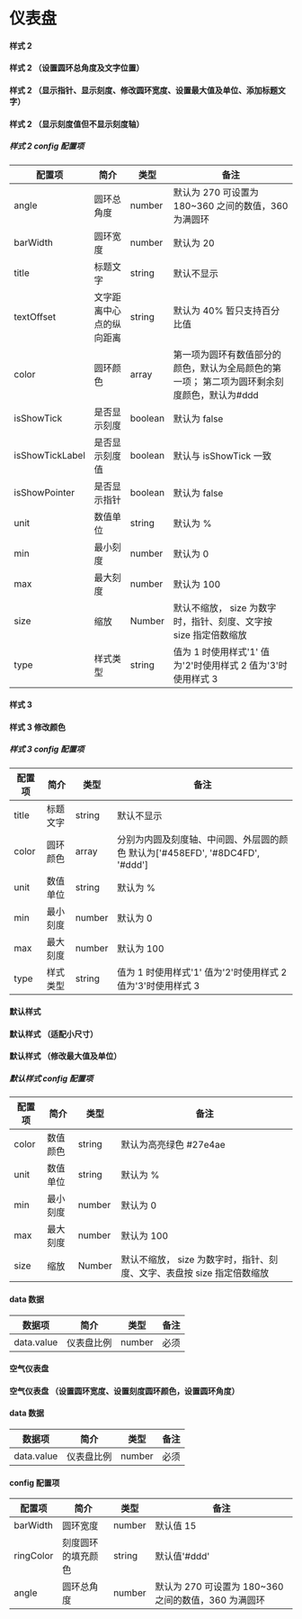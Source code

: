<!--
 * @Author: Caijw
 * @Date: 2020-01-19 17:11:59
 * @LastEditors  : Caijw
 * @LastEditTime : 2020-01-21 16:58:52
 * @Description:
 -->

# 仪表盘

#### 样式 2

<vuep template="#simple_1"></vuep>

<script v-pre type="text/x-template" id="simple_1">
<template>
	<div style="display: flex; flex-wrap: wrap">
		<e-dash-board
		    style="width: 300px;height: 300px;"
		    :data="{ value: 30 }"
		    :config="{
				type: '2'
			}"
		></e-dash-board>
		
	</div>
    
</template>

<script>
  export default {
    data () {
      return {
        data: {
        }
      }
    }
  }
</script>
</script>

#### 样式 2 （设置圆环总角度及文字位置）

<vuep template="#simple_11"></vuep>

<script v-pre type="text/x-template" id="simple_11">
<template>
	<div style="display: flex; flex-wrap: wrap">
		
		
		<!-- 设置圆环总角度及文字位置  -->
		<e-dash-board
		    style="width: 300px;height: 300px;"
		    :data="{ value: 90 }"
		    :config="{
				type: '2',
				angle: 360,
				textOffset: '0%'
			}"
		></e-dash-board>
		
	</div>
    
</template>

<script>
  export default {
    data () {
      return {
        data: {
        }
      }
    }
  }
</script>
</script>


#### 样式 2 （显示指针、显示刻度、修改圆环宽度、设置最大值及单位、添加标题文字）

<vuep template="#simple_12"></vuep>

<script v-pre type="text/x-template" id="simple_12">
<template>
	<div style="display: flex; flex-wrap: wrap">
		
		
		<!-- 显示指针、显示刻度、修改圆环宽度、设置最大值及单位、添加标题文字 -->
		<e-dash-board
		    style="width: 300px;height: 300px;"
		    :data="{ value: 20 }"
		    :config="{
				type: '2',
				barWidth: 10,
				isShowTick: true,
				isShowPointer: true,
				max: 60,
				unit: 'mg/L',
				title: '污染物',
			}"
		></e-dash-board>
		
	</div>
    
</template>

<script>
  export default {
    data () {
      return {
        data: {
        }
      }
    }
  }
</script>
</script>

#### 样式 2 （显示刻度值但不显示刻度轴）

<vuep template="#simple_13"></vuep>

<script v-pre type="text/x-template" id="simple_13">
<template>
	<div style="display: flex; flex-wrap: wrap">
		
		
			<!-- 显示刻度值但不显示刻度轴 -->
		<e-dash-board
		    style="width: 300px;height: 300px;"
		    :data="{ value: 80 }"
		    :config="{
				type: '2',
				barWidth: 15,
				isShowTick: false,
				isShowTickLabel: true,
				isShowPointer: true,
				angle: 180
			}"
		></e-dash-board>
		
	</div>
    
</template>

<script>
  export default {
    data () {
      return {
        data: {
        }
      }
    }
  }
</script>
</script>

##### 样式 2 config 配置项

| 配置项          | 简介                     | 类型    | 备注                                                                                        |
| --------------- | ------------------------ | ------- | ------------------------------------------------------------------------------------------- |
| angle           | 圆环总角度               | number  | 默认为 270 可设置为 180~360 之间的数值，360 为满圆环                                        |
| barWidth        | 圆环宽度                 | number  | 默认为 20                                                                                   |
| title           | 标题文字                 | string  | 默认不显示                                                                                  |
| textOffset      | 文字距离中心点的纵向距离 | string  | 默认为 40% 暂只支持百分比值                                                                 |
| color           | 圆环颜色                 | array   | 第一项为圆环有数值部分的颜色，默认为全局颜色的第一项； 第二项为圆环剩余刻度颜色，默认为#ddd |
| isShowTick      | 是否显示刻度             | boolean | 默认为 false                                                                                |
| isShowTickLabel | 是否显示刻度值           | boolean | 默认与 isShowTick 一致                                                                      |
| isShowPointer   | 是否显示指针             | boolean | 默认为 false                                                                                |
| unit            | 数值单位                 | string  | 默认为 %                                                                                    |
| min             | 最小刻度                 | number  | 默认为 0                                                                                    |
| max             | 最大刻度                 | number  | 默认为 100                                                                                  |
| size            | 缩放                     | Number  | 默认不缩放， size 为数字时，指针、刻度、文字按 size 指定倍数缩放                            |
| type            | 样式类型                 | string  | 值为 1 时使用样式'1' 值为'2'时使用样式 2 值为'3'时使用样式 3                                |

#### 样式 3

<vuep template="#simple_2"></vuep>

<script v-pre type="text/x-template" id="simple_2">
<template>
	<div style="display: flex; flex-wrap: wrap">
		<e-dash-board
			style="width: 400px;height: 300px;"
			:data="{ value: 90 }"
			:config="{
				type: '3'
			}"
		></e-dash-board>
	</div>
</template>

<script>
  export default {
    data () {
      return {
        data: {
        }
      }
    }
  }
</script>
</script>


#### 样式 3 修改颜色

<vuep template="#simple_21"></vuep>

<script v-pre type="text/x-template" id="simple_21">
<template>
	<div style="display: flex; flex-wrap: wrap">
		
		<!-- 修改颜色 -->
		<e-dash-board
			style="width: 400px;height: 300px;"
			:data="{ value: 20 }"
			:config="{
				type: '3',
				title: '超期率',
				color: ['#f00', '#f99', '#e4e4e4']
			}"
		></e-dash-board>
	</div>
</template>

<script>
  export default {
    data () {
      return {
        data: {
        }
      }
    }
  }
</script>
</script>

##### 样式 3 config 配置项

| 配置项 | 简介     | 类型   | 备注                                                                          |
| ------ | -------- | ------ | ----------------------------------------------------------------------------- |
| title  | 标题文字 | string | 默认不显示                                                                    |
| color  | 圆环颜色 | array  | 分别为内圆及刻度轴、中间圆、外层圆的颜色 默认为['#458EFD', '#8DC4FD', '#ddd'] |
| unit   | 数值单位 | string | 默认为 %                                                                      |
| min    | 最小刻度 | number | 默认为 0                                                                      |
| max    | 最大刻度 | number | 默认为 100                                                                    |
| type   | 样式类型 | string | 值为 1 时使用样式'1' 值为'2'时使用样式 2 值为'3'时使用样式 3                  |

#### 默认样式

<vuep template="#simple_0"></vuep>

<script v-pre type="text/x-template" id="simple_0">
<template>
	<div style="display: flex; flex-wrap: wrap">
	    <!-- 默认样式 -->
		<e-dash-board
			style="width: 300px;height: 300px;"
			:data="{ value: 50 }"
		></e-dash-board>
	
	</div>
</template>

<script>
  export default {
    data () {
      return {
        data: {
        }
      }
    }
  }
</script>
</script>


#### 默认样式 （适配小尺寸）

<vuep template="#simple_01"></vuep>

<script v-pre type="text/x-template" id="simple_01">
<template>
	<div style="display: flex; flex-wrap: wrap">
		
		<!-- 适配小尺寸 -->
		<e-dash-board
			style="width: 200px;height: 200px;"
			:data="{ value: 50 }"
			:config="{
				size: 0.8
			}"
		></e-dash-board>

	</div>
</template>

<script>
  export default {
    data () {
      return {
        data: {
        }
      }
    }
  }
</script>
</script>


#### 默认样式 （修改最大值及单位）

<vuep template="#simple_02"></vuep>

<script v-pre type="text/x-template" id="simple_02">
<template>
	<div style="display: flex; flex-wrap: wrap">
				
		<!-- 修改最大值及单位 -->
		<e-dash-board
			style="width: 400px;height: 400px;"
			:data="{ value: 150 }"
			:config="{
				max: 300,
				unit: 'mg/L'
			}"
		></e-dash-board>
	</div>
</template>

<script>
  export default {
    data () {
      return {
        data: {
        }
      }
    }
  }
</script>
</script>

##### 默认样式 config 配置项

| 配置项 | 简介     | 类型   | 备注                                                                   |
| ------ | -------- | ------ | ---------------------------------------------------------------------- |
| color  | 数值颜色 | string | 默认为高亮绿色 #27e4ae                                                 |
| unit   | 数值单位 | string | 默认为 %                                                               |
| min    | 最小刻度 | number | 默认为 0                                                               |
| max    | 最大刻度 | number | 默认为 100                                                             |
| size   | 缩放     | Number | 默认不缩放， size 为数字时，指针、刻度、文字、表盘按 size 指定倍数缩放 |

#### data 数据

| 数据项     | 简介       | 类型   | 备注 |
| ---------- | ---------- | ------ | ---- |
| data.value | 仪表盘比例 | number | 必须 |

#### 空气仪表盘

<vuep template="#airSimple_2"></vuep>

<script v-pre type="text/x-template" id="airSimple_2">
<template>
	<div>
		<!-- 默认 -->
		<e-air-db
	       style="width: 300px;height: 250px;"
	       :data="{ value: 50 }"
	   ></e-air-db>
	</div>
	 
</template>

<script>
</script>
</script>

#### 空气仪表盘 （设置圆环宽度、设置刻度圆环颜色，设置圆环角度）

<vuep template="#airSimple_21"></vuep>

<script v-pre type="text/x-template" id="airSimple_21">
<template>
	<div>
	   
	   <!-- 设置圆环宽度、设置刻度圆环颜色，设置圆环角度 -->
		<e-air-db
			style="width: 300px;height: 250px;"
			:data="{ value: 150 }"
			:config="{
				barWidth: 20,
				ringColor: '#e4e4e4',
				angle: 360        
			 }"
		></e-air-db>
	</div>
	 
</template>

<script>
</script>
</script>

#### data 数据

| 数据项     | 简介       | 类型   | 备注 |
| ---------- | ---------- | ------ | ---- |
| data.value | 仪表盘比例 | number | 必须 |

#### config 配置项

| 配置项    | 简介               | 类型   | 备注                                                 |
| --------- | ------------------ | ------ | ---------------------------------------------------- |
| barWidth  | 圆环宽度           | number | 默认值 15                                            |
| ringColor | 刻度圆环的填充颜色 | string | 默认值'#ddd'                                         |
| angle     | 圆环总角度         | number | 默认为 270 可设置为 180~360 之间的数值，360 为满圆环 |

